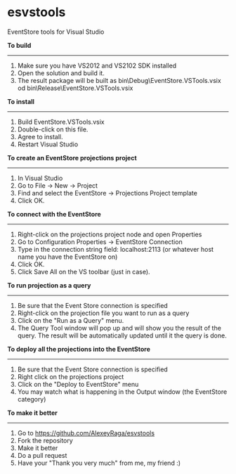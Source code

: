 esvstools
=========

EventStore tools for Visual Studio

**To build**
________

1. Make sure you have VS2012 and VS2102 SDK installed
2. Open the solution and build it.
3. The result package will be built as bin\Debug\EventStore.VSTools.vsix od bin\Release\EventStore.VSTools.vsix


**To install**
__________

1. Build EventStore.VSTools.vsix
2. Double-click on this file.
3. Agree to install.
4. Restart Visual Studio


**To create an EventStore projections project**
___________________________________________

1. In Visual Studio
2. Go to File -> New -> Project
3. Find and select the EventStore -> Projections Project template
4. Click OK.

**To connect with the EventStore**
______________________________

1. Right-click on the projections project node and open Properties
2. Go to Configuration Properties -> EventStore Connection
3. Type in the connection string field: localhost:2113 (or whatever host name you have the EventStore on)
4. Click OK.
5. Click Save All on the VS toolbar (just in case).

**To run projection as a query**
____________________________

1. Be sure that the Event Store connection is specified
2. Right-click on the projection file you want to run as a query
3. Click on the "Run as a Query" menu.
4. The Query Tool window will pop up and will show you the result of the query. The result will be automatically updated until it the query is done.

**To deploy all the projections into the EventStore**
_________________________________________________

1. Be sure that the Event Store connection is specified
2. Right click on the projections project
3. Click on the "Deploy to EventStore" menu
4. You may watch what is happening in the Output window (the EventStore category)

**To make it better**
_________________

1. Go to https://github.com/AlexeyRaga/esvstools
2. Fork the repository
3. Make it better
4. Do a pull request
5. Have your "Thank you very much" from me, my friend :)

